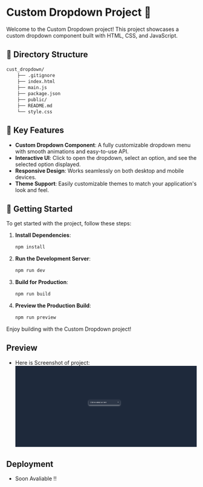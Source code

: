 # Custom Dropdown Project 🎉

Welcome to the Custom Dropdown project! This project showcases a custom dropdown component built with HTML, CSS, and JavaScript.

## 📂 Directory Structure
```
cust_dropdown/ 
    ├── .gitignore 
    ├── index.html 
    ├── main.js 
    ├── package.json 
    ├── public/ 
    ├── README.md 
    └── style.css
```
## 🌟 Key Features

- **Custom Dropdown Component**: A fully customizable dropdown menu with smooth animations and easy-to-use API.
- **Interactive UI**: Click to open the dropdown, select an option, and see the selected option displayed.
- **Responsive Design**: Works seamlessly on both desktop and mobile devices.
- **Theme Support**: Easily customizable themes to match your application's look and feel.

## 🚀 Getting Started

To get started with the project, follow these steps:

1. **Install Dependencies**:
    ```sh
    npm install
    ```

2. **Run the Development Server**:
    ```sh
    npm run dev
    ```

3. **Build for Production**:
    ```sh
    npm run build
    ```

4. **Preview the Production Build**:
    ```sh
    npm run preview
    ```

Enjoy building with the Custom Dropdown project!

## Preview 

- Here is Screenshot of project:
![screenshot](image.png)

## Deployment

- Soon Avaliable !!
